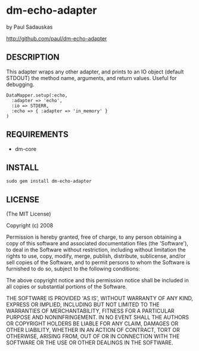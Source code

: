 dm-echo-adapter
===============

by Paul Sadauskas

http://github.com/paul/dm-echo-adapter

DESCRIPTION
-----------

  This adapter wraps any other adapter, and prints to an IO object (default 
  STDOUT) the method name, arguments, and return values. Useful for debugging.

    DataMapper.setup(:echo,
      :adapter => 'echo',
      :io => STDERR,
      :echo => { :adapter => 'in_memory' }
    )


REQUIREMENTS
------------

 * dm-core

INSTALL
-------

    sudo gem install dm-echo-adapter

LICENSE
-------

(The MIT License)

Copyright (c) 2008

Permission is hereby granted, free of charge, to any person obtaining
a copy of this software and associated documentation files (the
'Software'), to deal in the Software without restriction, including
without limitation the rights to use, copy, modify, merge, publish,
distribute, sublicense, and/or sell copies of the Software, and to
permit persons to whom the Software is furnished to do so, subject to
the following conditions:

The above copyright notice and this permission notice shall be
included in all copies or substantial portions of the Software.

THE SOFTWARE IS PROVIDED 'AS IS', WITHOUT WARRANTY OF ANY KIND,
EXPRESS OR IMPLIED, INCLUDING BUT NOT LIMITED TO THE WARRANTIES OF
MERCHANTABILITY, FITNESS FOR A PARTICULAR PURPOSE AND NONINFRINGEMENT.
IN NO EVENT SHALL THE AUTHORS OR COPYRIGHT HOLDERS BE LIABLE FOR ANY
CLAIM, DAMAGES OR OTHER LIABILITY, WHETHER IN AN ACTION OF CONTRACT,
TORT OR OTHERWISE, ARISING FROM, OUT OF OR IN CONNECTION WITH THE
SOFTWARE OR THE USE OR OTHER DEALINGS IN THE SOFTWARE.
